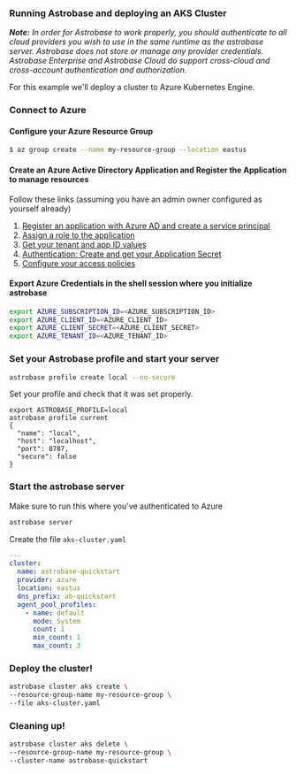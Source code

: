 ### Running Astrobase and deploying an AKS Cluster

_**Note:** In order for Astrobase to work properly, you should authenticate to all cloud providers you wish to use in the same runtime as the astrobase server. Astrobase does not store or manage any provider credentials. Astrobase Enterprise and Astrobase Cloud do support cross-cloud and cross-account authentication and authorization._

For this example we'll deploy a cluster to Azure Kubernetes Engine.

### Connect to Azure

#### Configure your Azure Resource Group

```sh
$ az group create --name my-resource-group --location eastus
```

#### Create an Azure Active Directory Application and Register the Application to manage resources

Follow these links (assuming you have an admin owner configured as yourself already)

1. [Register an application with Azure AD and create a service principal](https://docs.microsoft.com/en-us/azure/active-directory/develop/howto-create-service-principal-portal#app-registration-app-objects-and-service-principals)
1. [Assign a role to the application](https://docs.microsoft.com/en-us/azure/active-directory/develop/howto-create-service-principal-portal#assign-a-role-to-the-application)
1. [Get your tenant and app ID values](https://docs.microsoft.com/en-us/azure/active-directory/develop/howto-create-service-principal-portal#get-tenant-and-app-id-values-for-signing-in)
1. [Authentication: Create and get your Application Secret](https://docs.microsoft.com/en-us/azure/active-directory/develop/howto-create-service-principal-portal#option-2-create-a-new-application-secret)
1. [Configure your access policies](https://docs.microsoft.com/en-us/azure/active-directory/develop/howto-create-service-principal-portal#configure-access-policies-on-resources)

#### Export Azure Credentials in the shell session where you initialize astrobase

```sh
export AZURE_SUBSCRIPTION_ID=<AZURE_SUBSCRIPTION_ID>
export AZURE_CLIENT_ID=<AZURE_CLIENT_ID>
export AZURE_CLIENT_SECRET=<AZURE_CLIENT_SECRET>
export AZURE_TENANT_ID=<AZURE_TENANT_ID>
```

### Set your Astrobase profile and start your server

```sh
astrobase profile create local --no-secure
```

Set your profile and check that it was set properly.

```
export ASTROBASE_PROFILE=local
astrobase profile current
{
  "name": "local",
  "host": "localhost",
  "port": 8787,
  "secure": false
}
```

### Start the astrobase server

Make sure to run this where you've authenticated to Azure

```sh
astrobase server
```

Create the file `aks-cluster.yaml`

```yaml
---
cluster:
  name: astrobase-quickstart
  provider: azure
  location: eastus
  dns_prefix: ab-quickstart
  agent_pool_profiles:
    - name: default
      mode: System
      count: 1
      min_count: 1
      max_count: 3
```

### Deploy the cluster!

```sh
astrobase cluster aks create \
--resource-group-name my-resource-group \
--file aks-cluster.yaml
```

### Cleaning up!

```sh
astrobase cluster aks delete \
--resource-group-name my-resource-group \
--cluster-name astrobase-quickstart
```
